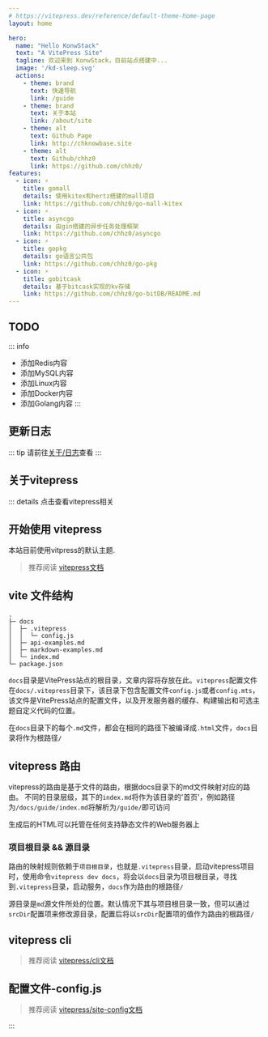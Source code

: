 ```yaml
---
# https://vitepress.dev/reference/default-theme-home-page
layout: home

hero:
  name: "Hello KonwStack"
  text: "A VitePress Site"
  tagline: 欢迎来到 KonwStack，目前站点搭建中...
  image: '/kd-sleep.svg'
  actions:
    - theme: brand
      text: 快速导航
      link: /guide
    - theme: brand
      text: 关于本站
      link: /about/site
    - theme: alt
      text: Github Page
      link: http://chknowbase.site
    - theme: alt
      text: Github/chhz0
      link: https://github.com/chhz0/
features:
  - icon: ⚡️
    title: gomall
    details: 使用kitex和hertz搭建的mall项目
    link: https://github.com/chhz0/go-mall-kitex
  - icon: ⚡️
    title: asyncgo
    details: 由gin搭建的异步任务处理框架
    link: https://github.com/chhz0/asyncgo
  - icon: ⚡️
    title: gopkg
    details: go语言公共包
    link: https://github.com/chhz0/go-pkg
  - icon: ⚡️
    title: gobitcask
    details: 基于bitcask实现的kv存储
    link: https://github.com/chhz0/go-bitDB/README.md
---
```

## TODO <Badge type="tip" text="TODO List" />

::: info
- 添加Redis内容
- 添加MySQL内容
- 添加Linux内容
- 添加Docker内容
- 添加Golang内容
:::

## 更新日志 <Badge type="tip" text="Log" />

::: tip
请前往[关于/日志](/about/log)查看
:::

## 关于vitepress

::: details 点击查看vitepress相关
## 开始使用 vitepress
本站目前使用vitpress的默认主题.

> 推荐阅读
> [vitepress文档](https://vitepress.dev/zh/guide)

## vite 文件结构

```text
.
├─ docs
│  ├─ .vitepress
│  │  └─ config.js
│  ├─ api-examples.md
│  ├─ markdown-examples.md
│  └─ index.md
└─ package.json
```
`docs`目录是VitePress站点的根目录，文章内容将存放在此。`vitepress`配置文件在`docs/.vitepress`目录下，该目录下包含配置文件`config.js`或者`config.mts`，该文件是VitePress站点的配置文件，以及开发服务器的缓存、构建输出和可选主题自定义代码的位置。

在`docs`目录下的每个`.md`文件，都会在相同的路径下被编译成`.html`文件，`docs`目录将作为根路径`/`

## vitepress 路由

vitepress的路由是基于文件的路由，根据docs目录下的md文件映射对应的路由。
不同的目录层级，其下的`index.md`将作为该目录的'首页'，例如路径为`/docs/guide/index.md`将解析为`/guide/`即可访问

生成后的HTML可以托管在任何支持静态文件的Web服务器上


### 项目根目录 && 源目录
路由的映射规则依赖于`项目根目录`，也就是`.vitepress`目录，启动vitepress项目时，使用命令`vitepress dev docs`，将会以`docs`目录为项目根目录，寻找到`.vitepress`目录，启动服务，`docs`作为路由的根路径`/`

源目录是`md`源文件所处的位置。默认情况下其与项目根目录一致，但可以通过`srcDir`配置项来修改源目录，配置后将以`srcDir`配置项的值作为路由的根路径`/`

## vitepress cli
> 推荐阅读
> [vitepress/cli文档](https://vitepress.dev/zh/reference/cli)

## 配置文件-config.js

> 推荐阅读
> [vitepress/site-config文档](https://vitepress.dev/zh/reference/site-config)

:::